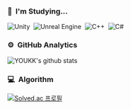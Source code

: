 ### 📝 &nbsp;I'm Studying... 
![Unity](https://img.shields.io/badge/-Unity-FFFFFF?style=flat&logo=unity&logoColor=grey)&nbsp;
![Unreal Engine](https://img.shields.io/badge/-Unreal%20Engine-0E1128?style=flat&logo=unreal-engine&logoColor=white)&nbsp;
![C++](https://img.shields.io/badge/-C++-00599C?style=flat&logo=C%2B%2B&logoColor=white)&nbsp;
![C#](https://img.shields.io/badge/-C%23-239120?style=flat&logo=C%23&logoColor=white)&nbsp;

### ⚙️ &nbsp;GitHub Analytics
![YOUKK's github stats](https://github-readme-stats.vercel.app/api?username=YOUKK&show_icons=true&theme=radical)

### 💻 &nbsp;Algorithm
[![Solved.ac 프로필](http://mazassumnida.wtf/api/v2/generate_badge?boj=ykyk)](https://solved.ac/ykyk)




<!--
**YOUKK/YOUKK** is a ✨ _special_ ✨ repository because its `README.md` (this file) appears on your GitHub profile.

Here are some ideas to get you started:

- 🔭 I’m currently working on ...
- 🌱 I’m currently learning ...
- 👯 I’m looking to collaborate on ...
- 🤔 I’m looking for help with ...
- 💬 Ask me about ...
- 📫 How to reach me: ...
- 😄 Pronouns: ...
- ⚡ Fun fact: ...
-->

